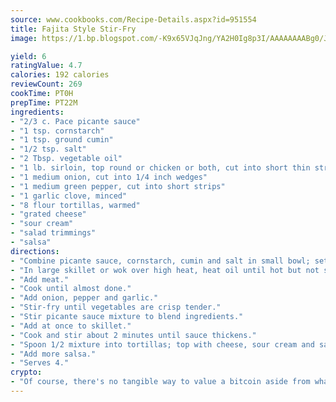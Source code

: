 ```yaml
---
source: www.cookbooks.com/Recipe-Details.aspx?id=951554
title: Fajita Style Stir-Fry
image: https://1.bp.blogspot.com/-K9x65VJqJng/YA2H0Ig8p3I/AAAAAAAABg0/JRKr7ZzesxofwlGw6YudXad_aQn9BD52QCLcBGAsYHQ/s299/2.png

yield: 6
ratingValue: 4.7
calories: 192 calories
reviewCount: 269
cookTime: PT0H
prepTime: PT22M
ingredients:
- "2/3 c. Pace picante sauce"
- "1 tsp. cornstarch"
- "1 tsp. ground cumin"
- "1/2 tsp. salt"
- "2 Tbsp. vegetable oil"
- "1 lb. sirloin, top round or chicken or both, cut into short thin strips"
- "1 medium onion, cut into 1/4 inch wedges"
- "1 medium green pepper, cut into short strips"
- "1 garlic clove, minced"
- "8 flour tortillas, warmed"
- "grated cheese"
- "sour cream"
- "salad trimmings"
- "salsa"
directions:
- "Combine picante sauce, cornstarch, cumin and salt in small bowl; set aside."
- "In large skillet or wok over high heat, heat oil until hot but not smoking."
- "Add meat."
- "Cook until almost done."
- "Add onion, pepper and garlic."
- "Stir-fry until vegetables are crisp tender."
- "Stir picante sauce mixture to blend ingredients."
- "Add at once to skillet."
- "Cook and stir about 2 minutes until sauce thickens."
- "Spoon 1/2 mixture into tortillas; top with cheese, sour cream and salad trimmings."
- "Add more salsa."
- "Serves 4."
crypto:
- "Of course, there's no tangible way to value a bitcoin aside from what someone else believes it is worth."
---
```


